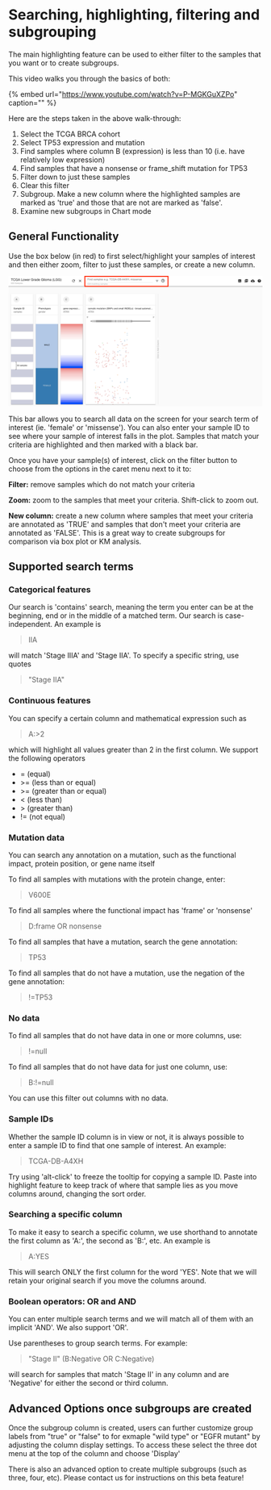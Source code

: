 # Searching, highlighting, filtering and subgrouping

The main highlighting feature can be used to either filter to the samples that you want or to create subgroups.

This video walks you through the basics of both:

{% embed url="https://www.youtube.com/watch?v=P-MGKGuXZPo" caption="" %}

Here are the steps taken in the above walk-through:

1. Select the TCGA BRCA cohort
2. Select TP53 expression and mutation
3. Find samples where column B \(expression\) is less than 10 \(i.e. have relatively low expression\)
4. Find samples that have a nonsense or frame\_shift mutation for TP53
5. Filter down to just these samples
6. Clear this filter
7. Subgroup. Make a new column where the highlighted samples are marked as 'true' and those that are not are marked as 'false'.
8. Examine new subgroups in Chart mode

## General Functionality

Use the box below \(in red\) to first select/highlight your samples of interest and then either zoom, filter to just these samples, or create a new column.

![Location of Find-Filter-Subgroup search bar](../.gitbook/assets/findlocation.png)

This bar allows you to search all data on the screen for your search term of interest \(ie. 'female' or 'missense'\). You can also enter your sample ID to see where your sample of interest falls in the plot. Samples that match your criteria are highlighted and then marked with a black bar.

Once you have your sample\(s\) of interest, click on the filter button to choose from the options in the caret menu next to it to:

**Filter:** remove samples which do not match your criteria

**Zoom:** zoom to the samples that meet your criteria. Shift-click to zoom out.

**New column:** create a new column where samples that meet your criteria are annotated as 'TRUE' and samples that don't meet your criteria are annotated as 'FALSE'. This is a great way to create subgroups for comparison via box plot or KM analysis.

## Supported search terms

### Categorical features  <a id="searchingcategoricalfeatures"></a>

Our search is 'contains' search, meaning the term you enter can be at the beginning, end or in the middle of a matched term. Our search is case-independent. An example is

> IIA

will match 'Stage IIIA' and 'Stage IIA'. To specify a specific string, use quotes

> "Stage IIA"

### Continuous features  <a id="searchingcontinuousfeatures"></a>

You can specify a certain column and mathematical expression such as

> A:&gt;2

which will highlight all values greater than 2 in the first column. We support the following operators

* = \(equal\)
* &gt;= \(less than or equal\)
* &gt;= \(greater than or equal\)
* &lt; \(less than\)
* &gt; \(greater than\)
* != \(not equal\)

### Mutation data

You can search any annotation on a mutation, such as the functional impact, protein position, or gene name itself

To find all samples with mutations with the protein change, enter:

> V600E

To find all samples where the functional impact has 'frame' or 'nonsense'

> D:frame OR nonsense

To find all samples that have a mutation, search the gene annotation:

> TP53

To find all samples that do not have a mutation, use the negation of the gene annotation:

> !=TP53

### No data

To find all samples that do not have data in one or more columns, use:

> !=null

To find all samples that do not have data for just one column, use:

> B:!=null

You can use this filter out columns with no data.

### Sample IDs  <a id="searchingsampleids"></a>

Whether the sample ID column is in view or not, it is always possible to enter a sample ID to find that one sample of interest. An example:

> TCGA-DB-A4XH

Try using 'alt-click' to freeze the tooltip for copying a sample ID. Paste into highlight feature to keep track of where that sample lies as you move columns around, changing the sort order.

### Searching a specific column  <a id="searchingaspecificcolumn"></a>

To make it easy to search a specific column, we use shorthand to annotate the first column as 'A:', the second as 'B:', etc. An example is

> A:YES

This will search ONLY the first column for the word 'YES'. Note that we will retain your original search if you move the columns around.

### Boolean operators: OR and AND  <a id="usingbooleanoperatorsandgrouping"></a>

You can enter multiple search terms and we will match all of them with an implicit 'AND'. We also support 'OR'.

Use parentheses to group search terms. For example:

> "Stage II" \(B:Negative OR C:Negative\)

will search for samples that match 'Stage II' in any column and are 'Negative' for either the second or third column.

## Advanced Options once subgroups are created

Once the subgroup column is created, users can further customize group labels from "true" or "false" to for exmaple "wild type" or "EGFR mutant" by adjusting the column display settings. To access these select the three dot menu at the top of the column and choose 'Display'

There is also an advanced option to create multiple subgroups \(such as three, four, etc\). Please contact us for instructions on this beta feature!

